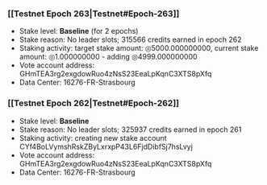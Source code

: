 ### [[Testnet Epoch 263|Testnet#Epoch-263]]
* Stake level: **Baseline** (for 2 epochs)
* Stake reason: No leader slots; 315566 credits earned in epoch 262
* Staking activity: target stake amount: ◎5000.000000000, current stake amount: ◎1.000000000 - adding ◎4999.000000000
* Vote account address: GHmTEA3rg2exgdowRuo4zNsS23EeaLpKqnC3XTS8pXfq
* Data Center: 16276-FR-Strasbourg
### [[Testnet Epoch 262|Testnet#Epoch-262]]
* Stake level: **Baseline**
* Stake reason: No leader slots; 325937 credits earned in epoch 261
* Staking activity: creating new stake account CYf4BoLVymshRskZByLxrxpP43L6FjdDibfSj7hsLvyj
* Vote account address: GHmTEA3rg2exgdowRuo4zNsS23EeaLpKqnC3XTS8pXfq
* Data Center: 16276-FR-Strasbourg